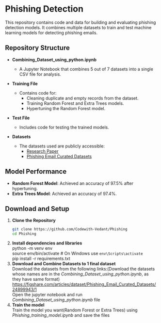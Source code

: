 # Phishing Detection

This repository contains code and data for building and evaluating phishing detection models. It combines multiple datasets to train and test machine learning models for detecting phishing emails.

## Repository Structure

- **Combining_Dataset_using_python.ipynb**
  - A Jupyter Notebook that combines 5 out of 7 datasets into a single CSV file for analysis.

- **Training File**
  - Contains code for:
    - Cleaning duplicate and empty records from the dataset.
    - Training Random Forest and Extra Trees models.
    - Hypertuning the Random Forest model.

- **Test File**
  - Includes code for testing the trained models.

- **Datasets**
  - The datasets used are publicly accessible:
    - [Research Paper](https://ieeexplore.ieee.org/document/10585821)
    - [Phishing Email Curated Datasets](https://figshare.com/articles/dataset/Phishing_Email_Curated_Datasets/24899943/1)

## Model Performance

- **Random Forest Model**: Achieved an accuracy of 97.5% after hypertuning.
- **Extra Trees Model**: Achieved an accuracy of 97.4%.

## Download and Setup

1. **Clone the Repository**
   ```bash
   git clone https://github.com/Codewith-Vedant/Phishing
   cd Phishing
2. **Install dependencies and libraries**  
   python -m venv env  
  source env/bin/activate  # On Windows use `env\Scripts\activate`  
  pip install -r requirements.txt  
3. **Download and Combine Datasets to 1 final dataset**  
   Download the datasets from the following links:(Download the datasets whose names are in the *Combining_Dataset_using_python.ipynb*, as they have same format)  
   https://figshare.com/articles/dataset/Phishing_Email_Curated_Datasets/24899943/1  
   Open the jupyter notebook and run *Combining_Dataset_using_python.ipynb* file  
4. **Train the model**  
   Train the model you want(Random Forest or Extra Trees) using *Phishing_training_model.ipynb* and save the files  
